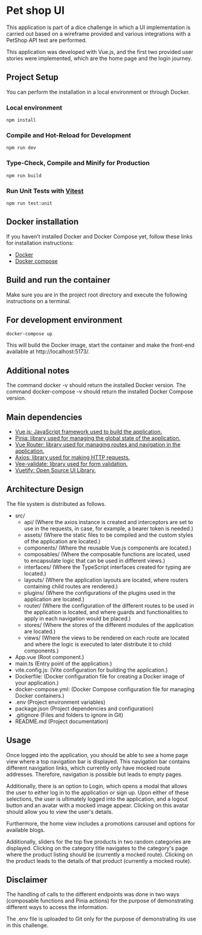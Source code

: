 # Pet shop UI
This application is part of a dice challenge in which a UI implementation is carried out based on a wireframe provided and various integrations with a PetShop API test are performed.

This application was developed with Vue.js, and the first two provided user stories were implemented, which are the home page and the login journey.
## Project Setup
You can perform the installation in a local environment or through Docker.

### Local environment
```
npm install
```

### Compile and Hot-Reload for Development

```
npm run dev
```

### Type-Check, Compile and Minify for Production

```
npm run build
```

### Run Unit Tests with [Vitest](https://vitest.dev/)

```
npm run test:unit
```


## Docker installation

If you haven't installed Docker and Docker Compose yet, follow these links for installation instructions:

- [Docker][1]
- [Docker compose][2]

[1]: https://docs.docker.com/get-docker/
[2]: https://docs.docker.com/compose/install/

## Build and run the container
Make sure you are in the project root directory and execute the following instructions on a terminal.

## For development environment

```
docker-compose up
```

This will build the Docker image, start the container and make the front-end available at http://localhost:5173/.

## Additional notes
The command docker -v should return the installed Docker version.
The command docker-compose -v should return the installed Docker Compose version.


## Main dependencies
- [Vue.js: JavaScript framework used to build the application.][3]
- [Pinia: library used for managing the global state of the application.][4]
- [Vue Router: library used for managing routes and navigation in the application.][5]
- [Axios: library used for making HTTP requests.][6]
- [Vee-validate: library used for form validation.][7]
- [Vuetify: Open Source UI Library.][8]

[3]: https://vuejs.org/guide/quick-start.html
[4]: https://pinia.vuejs.org/getting-started.html
[5]: https://router.vuejs.org/installation.html
[6]: https://axios-http.com/es/docs/intro
[7]: https://vee-validate.logaretm.com/v4/guide/overview/
[8]: https://vuetifyjs.com/en/

## Architecture Design
The file system is distributed as follows.

- src/
  - api/ (Where the axios instance is created and interceptors are set to use in the requests, in case, for example, a bearer token is needed.)
  - assets/ (Where the static files to be compiled and the custom styles of the application are located.)
  - components/ (Where the reusable Vue.js components are located.)
  - composables/ (Where the composable functions are located, used to encapsulate logic that can be used in different views.)
  - interfaces/ (Where the TypeScript interfaces created for typing are located.)
  - layouts/ (Where the application layouts are located, where routers containing child routes are rendered.)
  - plugins/ (Where the configurations of the plugins used in the application are located.)
  - router/ (Where the configuration of the different routes to be used in the application is located, and where guards and functionalities to apply in each navigation would be placed.)
  - stores/ (Where the stores of the different modules of the application are located.)
  - views/ (Where the views to be rendered on each route are located and where the logic is executed to later distribute it to child components.)
- App.vue (Root component.)
- main.ts (Entry point of the application.)
- vite.config.js: (Vite configuration for building the application.)
- Dockerfile: (Docker configuration file for creating a Docker image of your application.)
- docker-compose.yml: (Docker Compose configuration file for managing Docker containers.)
- .env (Project environment variables)
- package.json (Project dependencies and configuration)
- .gitignore (Files and folders to ignore in Git)
- README.md (Project documentation)

## Usage
Once logged into the application, you should be able to see a home page view where a top navigation bar is displayed. This navigation bar contains different navigation links, which currently only have mocked route addresses. Therefore, navigation is possible but leads to empty pages.

Additionally, there is an option to Login, which opens a modal that allows the user to either log in to the application or sign up. Upon either of these selections, the user is ultimately logged into the application, and a logout button and an avatar with a mocked image appear. Clicking on this avatar should allow you to view the user's details.

Furthermore, the home view includes a promotions carousel and options for available blogs.

Additionally, sliders for the top five products in two random categories are displayed. Clicking on the category title navigates to the category's page where the product listing should be (currently a mocked route). Clicking on the product leads to the details of that product (currently a mocked route).

## Disclaimer
The handling of calls to the different endpoints was done in two ways (composable functions and Pinia actions) for the purpose of demonstrating different ways to access the information.

The .env file is uploaded to Git only for the purpose of demonstrating its use in this challenge.